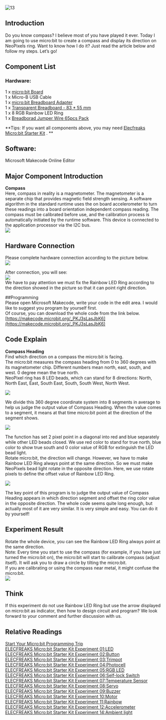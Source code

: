 ![13](https://i.imgur.com/xMxllOG.jpg)  
## Introduction  
Do you know compass? I believe most of you have played it ever. Today I am going to use micro:bit to create a compass and display its direction on NeoPixels ring. Want to know how I do it? Just read the article below and follow my steps. Let’s go!  

## Component List  
### Hardware:  
1 x [micro:bit Board](http://www.elecfreaks.com/estore/bbc-micro-bit-board-for-coding-programming.html)  
1 x Micro-B USB Cable  
1 x [micro:bit Breadboard Adapter](http://www.elecfreaks.com/estore/microbit-breadboard-adapter.html)  
1 x [Transparent Breadboard - 83 * 55 mm](http://www.elecfreaks.com/estore/transparent-breadboard-83-55-mm.html)  
1 x 8 RGB Rainbow LED Ring  
1 x [Breadborad Jumper Wire 65pcs Pack](http://www.elecfreaks.com/estore/breadborad-jumper-wire-65pcs-pack.html)  

**Tips: If you want all components above, you may need [Elecfreaks Micro:bit Starter Kit](http://www.elecfreaks.com/estore/elecfreaks-micro-bit-starter-kit-795.html) . **  

## Software:  
Microsoft Makecode Online Editor  

## Major Component Introduction  
**Compass**  
Here, compass in reality is a magnetometer. The magnetometer is a separate chip that provides magnetic field strength sensing. A software algorithm in the standard runtime uses the on board accelerometer to turn these readings into a board orientation independent compass reading. The compass must be calibrated before use, and the calibration process is automatically initiated by the runtime software. This device is connected to the application processor via the I2C bus.  
![](https://www.elecfreaks.com/wp-content/uploads/2018/03/2-16.jpg)     

## Hardware Connection  
Please complete hardware connection according to the picture below.  
![](https://www.elecfreaks.com/wp-content/uploads/2018/03/3-6.png)   

After connection, you will see:  
![](https://www.elecfreaks.com/wp-content/uploads/2018/03/4-11.jpg)   
We have to pay attention we must fix the Rainbow LED Ring according to the direction showed in the picture so that it can point right direction.   


##Programming  
Please open Microsoft Makecode, write your code in the edit area. I would like to suggest you program by yourself first.  
Of course, you can download the whole code from the link below.   
[https://makecode.microbit.org/_PKJ3sLasJbK6](https://makecode.microbit.org/_PKJ3sLasJbK6)  

## Code Explain  
**Compass Heading**  
Find which direction on a compass the micro:bit is facing.   
The micro:bit measures the compass heading from 0 to 360 degrees with its magnetometer chip. Different numbers mean north, east, south, and west. 0 degree mean the true north.   
NeoPixel ring has 8 LED beads, which can stand for 8 directions: North, North East, East, South East, South, South West, North West.   

![](https://www.elecfreaks.com/wp-content/uploads/2018/03/5-13.jpg)   

We divide this 360 degree coordinate system into 8 segments in average to help us judge the output value of Compass Heading. When the value comes to a segment, it means at that time micro:bit point at the direction of the segment shows.   

![](https://www.elecfreaks.com/wp-content/uploads/2018/03/6-8.jpg)  
 
The function has set 2 pixel point in a diagonal into red and blue separately while other LED beads closed. We use red color to stand for true north, blue color to show true south and 0 color value of RGB for extinguish the LED bead light.     
Rotate micro:bit, the direction will change. However, we have to make Rainbow LED Ring always point at the same direction. So we must make NeoPixels bead light rotate in the opposite direction. Here, we use rotate pixels to define the offset value of Rainbow LED Ring.  

![](https://www.elecfreaks.com/wp-content/uploads/2018/03/7-8.jpg)   

The key point of this program is to judge the output value of Compass Heading appears in which direction segment and offset the ring color value in the opposite direction. The whole code seems quite long enough, but actually most of it are very similar. It is very simple and easy. You can do it by yourself!  


## Experiment Result  
Rotate the whole device, you can see the Rainbow LED Ring always point at the same direction.   
Note: Every time you start to use the compass (for example, if you have just turned the micro:bit on), the micro:bit will start to calibrate compass (adjust itself). It will ask you to draw a circle by tilting the micro:bit.  
If you are calibrating or using the compass near metal, it might confuse the micro:bit.  
![](https://www.elecfreaks.com/wp-content/uploads/2018/03/1-9.gif)  



## Think  
If this experiment do not use Rainbow LED Ring but use the arrow displayed on micro:bit as indicator, then how to design circuit and program? We look forward to your comment and further discussion with us.  

## Relative Readings  
[Start Your Micro:bit Programming Trip](https://www.elecfreaks.com/9299.html)  
[ELECFREAKS Micro:bit Starter Kit Experiment 01:LED](https://www.elecfreaks.com/9784.html)  
[ELECFREAKS Micro:bit Starter Kit Experiment 02:Button](https://www.elecfreaks.com/9825.html)  
[ELECFREAKS Micro:bit Starter Kit Experiment 03:Trimpot](https://www.elecfreaks.com/9879.html)  
[ELECFREAKS Micro:bit Starter Kit Experiment 04:Photocell](https://www.elecfreaks.com/9909.html)  
[ELECFREAKS Micro:bit Starter Kit Experiment 05:RGB LED](https://www.elecfreaks.com/9978.html)  
[ELECFREAKS Micro:bit Starter Kit Experiment 06:Self-lock Switch](https://www.elecfreaks.com/10061.html)  
[ELECFREAKS Micro:bit Starter Kit Experiment 07:Temperature Sensor](https://www.elecfreaks.com/10166.html)  
[ELECFREAKS Micro:bit Starter Kit Experiment 08:Servo](https://www.elecfreaks.com/10221.html)  
[ELECFREAKS Micro:bit Starter Kit Experiment 09:Buzzer](https://www.elecfreaks.com/10318.html)  
[ELECFREAKS Micro:bit Starter Kit Experiment 10:Motor](https://www.elecfreaks.com/10362.html)  
[ELECFREAKS Micro:bit Starter Kit Experiment 11:Rainbow](https://www.elecfreaks.com/10508.html)  
[ELECFREAKS Micro:bit Starter Kit Experiment 12:Accelerometer](https://www.elecfreaks.com/10529.html)  
[ELECFREAKS Micro:bit Starter Kit Experiment 14:Ambient light](https://www.elecfreaks.com/10649.html)  
